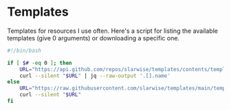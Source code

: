 # Templates

Templates for resources I use often. Here's a script for listing the available
templates (give 0 arguments) or downloading a specific one.

```sh
#!/bin/bash

if [ $# -eq 0 ]; then
    URL="https://api.github.com/repos/slarwise/templates/contents/templates"
    curl --silent "$URL" | jq --raw-output '.[].name'
else
    URL="https://raw.githubusercontent.com/slarwise/templates/main/templates/${1}"
    curl --silent "$URL"
fi
```
